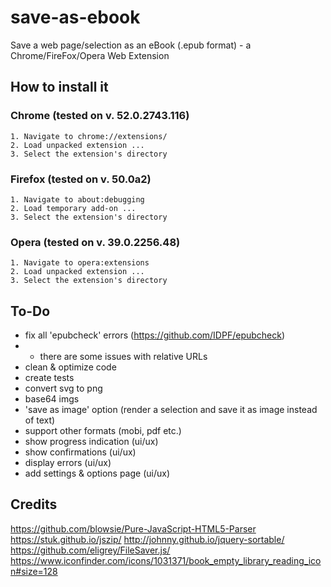 # save-as-ebook

Save a web page/selection as an eBook (.epub format) - a Chrome/FireFox/Opera Web Extension

## How to install it

### Chrome (tested on v. 52.0.2743.116)

```
1. Navigate to chrome://extensions/
2. Load unpacked extension ...
3. Select the extension's directory
```

### Firefox (tested on v. 50.0a2)

```
1. Navigate to about:debugging
2. Load temporary add-on ...
3. Select the extension's directory
```

### Opera (tested on v. 39.0.2256.48)

```
1. Navigate to opera:extensions
2. Load unpacked extension ...
3. Select the extension's directory
```

## To-Do
 - fix all 'epubcheck' errors (https://github.com/IDPF/epubcheck)
 - * there are some issues with relative URLs
 - clean & optimize code
 - create tests
 - convert svg to png
 - base64 imgs
 - 'save as image' option (render a selection and save it as image instead of text)
 - support other formats (mobi, pdf etc.)
 - show progress indication (ui/ux)
 - show confirmations (ui/ux)
 - display errors (ui/ux)
 - add settings & options page (ui/ux)

## Credits
https://github.com/blowsie/Pure-JavaScript-HTML5-Parser
https://stuk.github.io/jszip/
http://johnny.github.io/jquery-sortable/
https://github.com/eligrey/FileSaver.js/
https://www.iconfinder.com/icons/1031371/book_empty_library_reading_icon#size=128
